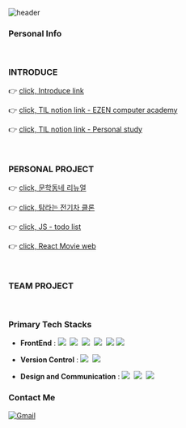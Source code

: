 ![header](https://capsule-render.vercel.app/api?type=waving&&color=0:fceabb,100:f8b500&height=180&section=header&text=Welcome%20To%20My%20GitHub!&fontSize=45&fontColor=333&fontAlignY=35&animation=fadeIn)

### Personal Info

<br />

### INTRODUCE

👉 [click, Introduce link](https://narrow-nectarine-b14.notion.site/INTRODUCE-7849b212511a45a7a0579adc05a4dbb9)

👉 [click, TIL notion link - EZEN computer academy](https://narrow-nectarine-b14.notion.site/EZEN-TIL-6fb4032692a24bfab96d2b0c18c79cbb)

👉 [click, TIL notion link - Personal study](https://narrow-nectarine-b14.notion.site/DEVELOPER-STUDY-45ac27a4671c45bdac3616af485043af)

<br />

### PERSONAL PROJECT

👉 [click, 문학동네 리뉴얼](https://github.com/199jeonga/munhakdongne_renewal)

👉 [click, 탐라는 전기차 클론](https://github.com/199jeonga/tamraev_clone)

👉 [click, JS - todo list](https://github.com/199jeonga/199jeonga.github.io)

👉 [click, React Movie web ](https://github.com/199jeonga/react-moive-challenge)

<br />

### TEAM PROJECT

<br />

### Primary Tech Stacks

- <b>FrontEnd</b> : <img src="https://img.shields.io/badge/HTML5-E34F26?style=flat-square&logo=HTML5&logoColor=white"/>&nbsp;&nbsp;<img src="https://img.shields.io/badge/CSS3-1572B6?style=flat-square&logo=CSS3&logoColor=white"/>&nbsp;&nbsp;<img src="https://img.shields.io/badge/Scss-CC6699?style=flat-square&logo=Sass&logoColor=white"/>&nbsp;&nbsp;<img src="https://img.shields.io/badge/JavaScript-F7DF1E?style=flat-square&logo=JavaScript&logoColor=black"/>&nbsp;&nbsp;<img src="https://img.shields.io/badge/jQuery-0769AD?style=flat-square&logo=jQuery&logoColor=white"/> <img src="https://img.shields.io/badge/react-222222?style=flat-square&logo=react&logoColor=61dafb"/>

- <b>Version Control</b> : <img src="https://img.shields.io/badge/Git-F05032?style=flat-square&logo=Git&logoColor=white"/>&nbsp;&nbsp;<img src="https://img.shields.io/badge/GitHub-181717?style=flat-square&logo=GitHub&logoColor=white"/>

- <b>Design and Communication</b> : <img src="https://img.shields.io/badge/Figma-F24E1E?style=flat-square&logo=Figma&logoColor=white"/>&nbsp;&nbsp;<img src="https://img.shields.io/badge/Adobe Photoshop-31A8FF?style=flat-square&logo=Adobe Photoshop&logoColor=white"/>&nbsp;&nbsp;<img src="https://img.shields.io/badge/Adobe Illustrator-FF9A00?style=flat-square&logo=Adobe Illustrator&logoColor=white"/>
  <br />

### Contact Me

[![Gmail](https://img.shields.io/badge/Gmail-D14836?style=flat-square&logo=gmail&logoColor=white&link=mailto:lja3248@gmail.com)](mailto:lja3248@gmail.com)
